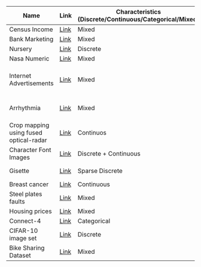 | Name                                   | Link                                                                                                   | Characteristics (Discrete/Continuous/Categorical/Mixed) | #Instances                    | #Features | #Continuous features | #Discrete features | #Categorical features | #Nominal features | #Ordinal features | Task           | RQ1 | RQ2 | RQ3 | RQ4 | RQ5 |
|----------------------------------------|--------------------------------------------------------------------------------------------------------|---------------------------------------------------------|-------------------------------|-----------|----------------------|--------------------|-----------------------|-------------------|-------------------|----------------| --- |-----|-----|-----| --- |
| Census Income                          | [Link](https://archive.ics.uci.edu/ml/datasets/census+income "Link")                                   | Mixed                                                   | 48842                         | 16        | 6                    | 10                 | 10                    |                   |                   | Classification |     | x   | x   |     | x   |
| Bank Marketing                         | [Link](https://archive.ics.uci.edu/ml/datasets/Bank+Marketing "Link")                                  | Mixed                                                   | 45211                         | 21        | 11                   | 10                 | 10                    |                   |                   | Classification |     |     | x   |     | x   |
| Nursery                                | [Link](https://archive.ics.uci.edu/ml/datasets/nursery "Link")                                         | Discrete                                                | 12960                         | 9         | 0                    | 9                  | 9                     |                   |                   | Classification |     | x   | x   |     | x   |
| Nasa Numeric                           | [Link](https://www.openml.org/search?type=data&sort=runs&id=1076&status=active "Link")                 | Mixed                                                   | 93                            | 24        | 3                    | 21                 | 21                    |                   |                   | Regression     |     | x   | x   |     | x   |
| Internet Advertisements                | [Link](https://archive.ics.uci.edu/ml/datasets/Internet+Advertisements "Link")                         | Mixed                                                   | 3279 (2369 excluding missing) | 1558      | 1                    | 2                  | 1555                  | 1555              | 0                 | Classification | x   | x   | x   |     |     |
| Arrhythmia                             | [Link](https://archive.ics.uci.edu/ml/datasets/Arrhythmia "Link")                                      | Mixed                                                   | 452 (68 excluding missing)    | 279       | 120                  | 86                 | 73                    | 73                | 0                 | Classification | x   | x   | x   |     |     |
| Crop mapping using fused optical-radar | [Link](https://archive.ics.uci.edu/ml/datasets/Crop+mapping+using+fused+optical-radar+data+set "Link") | Continuos                                               | 325834                        | 174       | 174                  | 0                  | 0                     | 0                 | 0                 | Classification | x   |     | x   |     |     |
| Character Font Images                  | [Link](https://archive.ics.uci.edu/ml/datasets/Character+Font+Images "Link")                           | Discrete + Continuous                                   | 745000                        | 411       | 2                    | 409                | 0                     | 0                 | 0                 | Classification | x   | x   | x   |     |     |
| Gisette                                | [Link](https://archive.ics.uci.edu/ml/datasets/Gisette)                                                | Sparse Discrete                                         | 6000 + 1000                   | 5000      | 0                    | 5000               | 0                     | 0                 | 0                 | Classification |     | x   | x   |     |     |
| Breast cancer                          | [Link](https://www.kaggle.com/datasets/uciml/breast-cancer-wisconsin-data)                             | Continuous                                              | 569                           | 31        | 31                   | 0                  | 0                     | 0                 | 0                 | Classification |     |     | x   | x   |     |
| Steel plates faults                    | [Link](https://www.kaggle.com/datasets/bpkapkar/steel-plates-faults-detection)                         | Mixed                                                   | 1941                          | 33        | 25                   | 0                  | 0                     | 0                 | 0                 | Classification |     | x   | x   |     |     |
| Housing prices                         | [Link](https://www.kaggle.com/competitions/house-prices-advanced-regression-techniques/)               | Mixed                                                   | 1460                          | 80        | 33                   | 3                  | 44                    | 27                | 17                | Regression     |     | x   | x   |     |  x  |
| Connect-4                              | [Link](https://archive.ics.uci.edu/ml/datasets/Connect-4)                                              | Categorical                                             | 67557                         | 42        | 0                    | 0                  | 42                    | 42                | 0                 | Classification |     | x   | x   |     |  x  | 
| CIFAR-10 image set                     | [Link](https://www.kaggle.com/datasets/fedesoriano/cifar10-python-in-csv)                              | Discrete                                                | 50000                         | 3772      | 0                    | 3772               | 0                     | 0                 | 0                 | Classification |     | x   | x   | x   |     |
| Bike Sharing Dataset                   | [Link](https://archive.ics.uci.edu/ml/datasets/Bike+Sharing+Dataset)                                   | Mixed                                                   | 17379                         | 16        | 7                    | 8                  | 1                     | 0                 | 1                 | Regression     |     | x   | x   |     |     |
